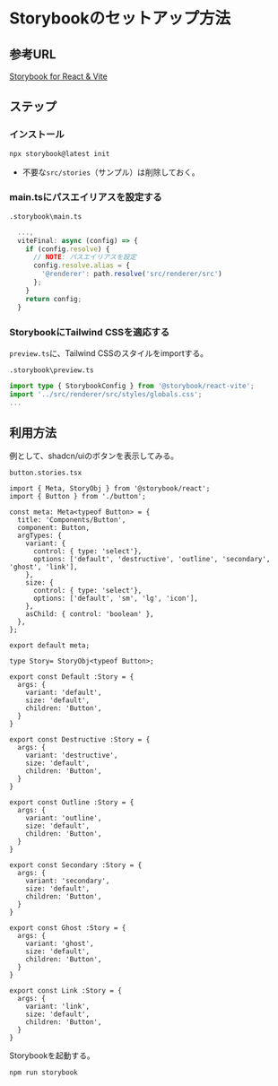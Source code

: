 # Storybookのセットアップ方法

## 参考URL

[Storybook for React & Vite](https://storybook.js.org/docs/get-started/frameworks/react-vite)

## ステップ

### インストール

```sh
npx storybook@latest init
```

- 不要な`src/stories`（サンプル）は削除しておく。

### main.tsにパスエイリアスを設定する

`.storybook\main.ts`

```ts
  ...,
  viteFinal: async (config) => {
    if (config.resolve) {
      // NOTE: パスエイリアスを設定
      config.resolve.alias = {
        '@renderer': path.resolve('src/renderer/src')
      };
    }
    return config;
  }
```

### StorybookにTailwind CSSを適応する

`preview.ts`に、Tailwind CSSのスタイルをimportする。

`.storybook\preview.ts`

```ts
import type { StorybookConfig } from '@storybook/react-vite';
import '../src/renderer/src/styles/globals.css';
...
```

## 利用方法

例として、shadcn/uiのボタンを表示してみる。

`button.stories.tsx`

```tsx
import { Meta, StoryObj } from '@storybook/react';
import { Button } from './button';

const meta: Meta<typeof Button> = {
  title: 'Components/Button',
  component: Button,
  argTypes: {
    variant: {
      control: { type: 'select'}, 
      options: ['default', 'destructive', 'outline', 'secondary', 'ghost', 'link'],
    },
    size: {
      control: { type: 'select'}, 
      options: ['default', 'sm', 'lg', 'icon'],
    },
    asChild: { control: 'boolean' },
  },
};

export default meta;

type Story= StoryObj<typeof Button>;

export const Default :Story = {
  args: {
    variant: 'default',
    size: 'default',
    children: 'Button',
  }
}

export const Destructive :Story = {
  args: {
    variant: 'destructive',
    size: 'default',
    children: 'Button',
  }
}

export const Outline :Story = {
  args: {
    variant: 'outline',
    size: 'default',
    children: 'Button',
  }
}

export const Secondary :Story = {
  args: {
    variant: 'secondary',
    size: 'default',
    children: 'Button',
  }
}

export const Ghost :Story = {
  args: {
    variant: 'ghost',
    size: 'default',
    children: 'Button',
  }
}

export const Link :Story = {
  args: {
    variant: 'link',
    size: 'default',
    children: 'Button',
  }
}
```

Storybookを起動する。

```sh
npm run storybook
```

